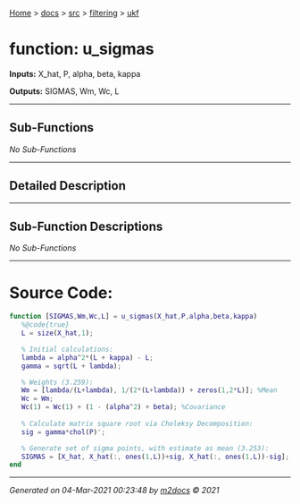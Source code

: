 [Home](../../../index.md) > [docs](../../../docs_index.md) > [src](../../src_index.md) > [filtering](../filtering_index.md) > [ukf](ukf_index.md)  


# function: u_sigmas



**Inputs:** X_hat, P, alpha, beta, kappa

**Outputs:** SIGMAS, Wm, Wc, L

 ***

## Sub-Functions

*No Sub-Functions*

 ***

## Detailed Description



 ***

## Sub-Function Descriptions

*No Sub-Functions*

 
 *** 

# Source Code:

 ```matlab 
 function [SIGMAS,Wm,Wc,L] = u_sigmas(X_hat,P,alpha,beta,kappa)
    %@code{true}
    L = size(X_hat,1);

    % Initial calculations:
    lambda = alpha^2*(L + kappa) - L;
    gamma = sqrt(L + lambda);

    % Weights (3.259):
    Wm = [lambda/(L+lambda), 1/(2*(L+lambda)) + zeros(1,2*L)]; %Mean
    Wc = Wm;
    Wc(1) = Wc(1) + (1 - (alpha^2) + beta); %Covariance
    
    % Calculate matrix square root via Choleksy Decomposition:
    sig = gamma*chol(P)';

    % Generate set of sigma points, with estimate as mean (3.253):
    SIGMAS = [X_hat, X_hat(:, ones(1,L))+sig, X_hat(:, ones(1,L))-sig];
end 
``` 
 
***

*Generated on 04-Mar-2021 00:23:48 by [m2docs](https://github.com/crgnam-research/m2docs) © 2021*
